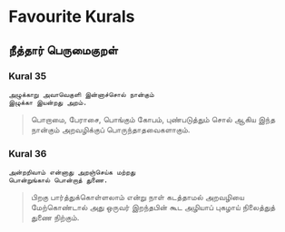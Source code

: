 # Favourite Kurals

## நீத்தார் பெருமைகுறள் 

### Kural 35
```
அழுக்காறு அவாவெகுளி இன்னாச்சொல் நான்கும் 
இழுக்கா இயன்றது அறம்.

```

> பொறாமை, பேராசை, பொங்கும் கோபம், புண்படுத்தும் சொல் ஆகிய இந்த நான்கும் அறவழிக்குப் பொருந்தாதவைகளாகும்.

 ### Kural 36

 ```
அன்றறிவாம் என்னாது அறஞ்செய்க மற்றது 
பொன்றுங்கால் பொன்றாத் துணை.
```

> பிறகு பார்த்துக்கொள்ளலாம் என்று நாள் கடத்தாமல் அறவழியை மேற்கொண்டால் அது ஒருவர் இறந்தபின் கூட அழியாப் புகழாய் நிலைத்துத் துணை நிற்கும்.

